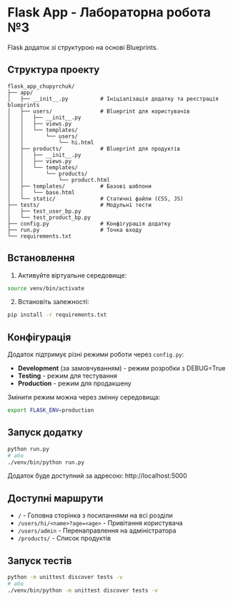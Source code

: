 # Flask App - Лабораторна робота №3

Flask додаток зі структурою на основі Blueprints.

## Структура проекту

```
flask_app_chupyrchuk/
├── app/
│   ├── __init__.py          # Ініціалізація додатку та реєстрація blueprints
│   ├── users/               # Blueprint для користувачів
│   │   ├── __init__.py
│   │   ├── views.py
│   │   └── templates/
│   │       └── users/
│   │           └── hi.html
│   ├── products/            # Blueprint для продуктів
│   │   ├── __init__.py
│   │   ├── views.py
│   │   └── templates/
│   │       └── products/
│   │           └── product.html
│   ├── templates/           # Базові шаблони
│   │   └── base.html
│   └── static/              # Статичні файли (CSS, JS)
├── tests/                   # Модульні тести
│   ├── test_user_bp.py
│   └── test_product_bp.py
├── config.py                # Конфігурація додатку
├── run.py                   # Точка входу
└── requirements.txt
```

## Встановлення

1. Активуйте віртуальне середовище:
```bash
source venv/bin/activate
```

2. Встановіть залежності:
```bash
pip install -r requirements.txt
```

## Конфігурація

Додаток підтримує різні режими роботи через `config.py`:

- **Development** (за замовчуванням) - режим розробки з DEBUG=True
- **Testing** - режим для тестування
- **Production** - режим для продакшену

Змінити режим можна через змінну середовища:
```bash
export FLASK_ENV=production
```

## Запуск додатку

```bash
python run.py
# або
./venv/bin/python run.py
```

Додаток буде доступний за адресою: http://localhost:5000

## Доступні маршрути

- `/` - Головна сторінка з посиланнями на всі розділи
- `/users/hi/<name>?age=<age>` - Привітання користувача
- `/users/admin` - Перенаправлення на адміністратора
- `/products/` - Список продуктів

## Запуск тестів

```bash
python -m unittest discover tests -v
# або
./venv/bin/python -m unittest discover tests -v
```
